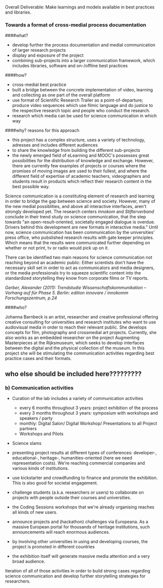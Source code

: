 Overall Deliverable: Make learnings and models available in best practices and libraries.


### Towards a format of cross-medial process documentation 

####what? 

- develop further the process documentation and medial communication of larger research projects
- display and exposure of the project 
- combining sub-projects into a larger communication framework, which includes libraries, software and on-/offline best practices 

####how?

- cross-medial best practice 
- built a bridge between the concrete implementation of video, learning and collecting as one part 
of the overall platform
- use format of Scientific Research Trailer as a point-of-departure; produce video sequences which use filmic language and do justice to the respective research topic and people who conduct the research.
- research which media can be used for science communication in which way


####why? reasons for this approach

- this project has a complex structure, uses a variety of technology, adresses and includes different audiences
- to share the knowledge from building the different sub-projects 
- the newly emerged field of eLearning and MOOC's possesses great possibilities for the distribution of knowledge and exchange. However, there are currently few examples of projects or courses where the promises of moving images are used to their fullest, and where the different field of expertise of academic teachers, videographers and students result in products which reflect their research content in the best possible way.


Science communication is a constituting element of research and learning in order to bridge the gap between science and society. However, many of the new medial possiblities, and above all interactive interfaces, aren't strongly developed yet. The research centers *innokom* and *Stifterverband* conclude in their trend study on science communication, that the step towards "an open-result-oriented, societally engaged dialogue is overdue. Drivers behind this development are new formats in interactive media." Until now, science communication has been communication by the universities' press office, who pubslished research results with gate keeper principles. Which means that the results were communicated further depending on whether or not print, tv or radio would pick up on it. 

There can be identified two main reasons for science communication not reaching beyond an academic public: Either scientists don't have the necessary skill set in order to act as communicators and media designers, or the media professionals try to squeeze scientific content into the standardized storytelling they know from corporate films or TV reports. 

*Gerber, Alexander (2011): Trendstudie Wissenschaftskommunikation – Vorhang auf für Phase 5. 
Berlin: edition innovare / innokomm Forschungszentrum, p.24*


####who? 

Johanna Barnbeck is an artist, researcher and creative professional offering creative consulting for universities and research institutes who want to use audiovisual media in order to reach their relevant public. She develops concepts for film, photography and crossmedial art projects. Currently, she also works as an embedded researcher on the project Augmenting Masterpieces at the Rijksmuseum, which seeks to develop interfaces between the digital and the physical collection of the museum.
In this project she will be stimulating the communication activities regarding best practice cases and their formats. 

## who else should be included here?????????

### b) Communication activities

- Curation of the lab includes a variety of communication activities
  - every 6 months throughout 3 years: project exhibition of the process 
  - every 3 months throughout 3 years: symposium with workshops and speakers / party 
  - monthly: Digital Salon/ Digital Workshop/ Presentations to all Project partners
  - Workshops and Pilots 
 
- Science slams
- presenting project results at different types of conferences: developer-, educational-, heritage-, humanities-oriented (here we need representation costs). We're reaching commercial companies and various kinds of institutions.
- use kickstarter and crowdfunding to finance and promote the exhibition. This is also good for societal engagement.
- challenge students (a.k.a. researchers or users) to collaborate on projects with people outside their courses and universities.
- the Coding Sessions workshops that we're already organising reaches all kinds of new users.
- announce projects and (hackathon) challenges via Europeana. As a massive European portal for thousands of heritage institutions, such announcements will reach enormous audiences.
- by involving other universities in using and developing courses, the project is promoted in different countries
- the exhibition itself will generate massive media attention and a very broad audience.


Iteration of all of those activities in order to build strong cases regarding science communication and develop further storytelling strategies for researchers.

